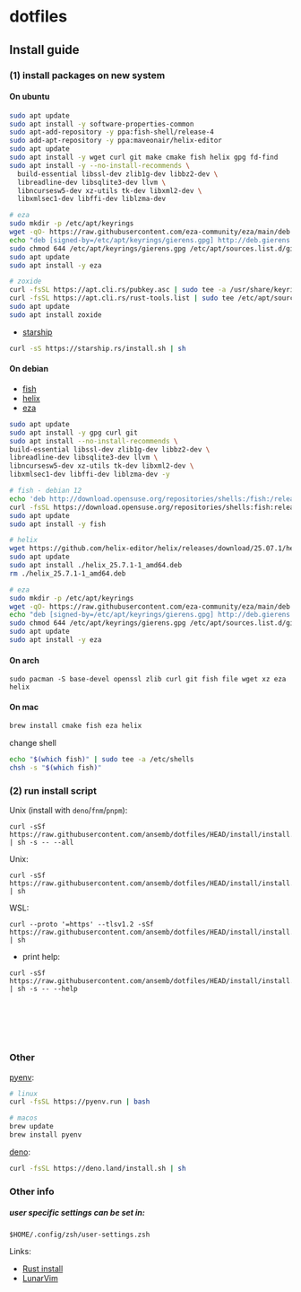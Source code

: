 # dotfiles

## Install guide

### (1) install packages on new system

#### On ubuntu
```bash
sudo apt update
sudo apt install -y software-properties-common
sudo apt-add-repository -y ppa:fish-shell/release-4
sudo add-apt-repository -y ppa:maveonair/helix-editor
sudo apt update
sudo apt install -y wget curl git make cmake fish helix gpg fd-find
sudo apt install -y --no-install-recommends \
  build-essential libssl-dev zlib1g-dev libbz2-dev \
  libreadline-dev libsqlite3-dev llvm \
  libncursesw5-dev xz-utils tk-dev libxml2-dev \
  libxmlsec1-dev libffi-dev liblzma-dev

# eza
sudo mkdir -p /etc/apt/keyrings
wget -qO- https://raw.githubusercontent.com/eza-community/eza/main/deb.asc | sudo gpg --dearmor --yes -o /etc/apt/keyrings/gierens.gpg
echo "deb [signed-by=/etc/apt/keyrings/gierens.gpg] http://deb.gierens.de stable main" | sudo tee /etc/apt/sources.list.d/gierens.list
sudo chmod 644 /etc/apt/keyrings/gierens.gpg /etc/apt/sources.list.d/gierens.list
sudo apt update
sudo apt install -y eza

# zoxide 
curl -fsSL https://apt.cli.rs/pubkey.asc | sudo tee -a /usr/share/keyrings/rust-tools.asc
curl -fsSL https://apt.cli.rs/rust-tools.list | sudo tee /etc/apt/sources.list.d/rust-tools.list
sudo apt update
sudo apt install zoxide
```

- [starship](https://starship.rs/)
```bash
curl -sS https://starship.rs/install.sh | sh
```


#### On debian
- [fish](https://software.opensuse.org/download.html?project=shells%3Afish%3Arelease%3A4&package=fish)
- [helix](https://github.com/helix-editor/helix/releases)
- [eza](https://eza.rocks/)
```bash
sudo apt update
sudo apt install -y gpg curl git
sudo apt install --no-install-recommends \
build-essential libssl-dev zlib1g-dev libbz2-dev \
libreadline-dev libsqlite3-dev llvm \
libncursesw5-dev xz-utils tk-dev libxml2-dev \
libxmlsec1-dev libffi-dev liblzma-dev -y

# fish - debian 12
echo 'deb http://download.opensuse.org/repositories/shells:/fish:/release:/4/Debian_12/ /' | sudo tee /etc/apt/sources.list.d/shells:fish:release:4.list
curl -fsSL https://download.opensuse.org/repositories/shells:fish:release:4/Debian_12/Release.key | gpg --dearmor | sudo tee /etc/apt/trusted.gpg.d/shells_fish_release_4.gpg > /dev/null
sudo apt update
sudo apt install -y fish

# helix
wget https://github.com/helix-editor/helix/releases/download/25.07.1/helix_25.7.1-1_amd64.deb
sudo apt update
sudo apt install ./helix_25.7.1-1_amd64.deb
rm ./helix_25.7.1-1_amd64.deb

# eza
sudo mkdir -p /etc/apt/keyrings
wget -qO- https://raw.githubusercontent.com/eza-community/eza/main/deb.asc | sudo gpg --dearmor --yes -o /etc/apt/keyrings/gierens.gpg
echo "deb [signed-by=/etc/apt/keyrings/gierens.gpg] http://deb.gierens.de stable main" | sudo tee /etc/apt/sources.list.d/gierens.list
sudo chmod 644 /etc/apt/keyrings/gierens.gpg /etc/apt/sources.list.d/gierens.list
sudo apt update
sudo apt install -y eza
```

#### On arch
```
sudo pacman -S base-devel openssl zlib curl git fish file wget xz eza helix
```

#### On mac
```bash
brew install cmake fish eza helix
```

change shell
```bash
echo "$(which fish)" | sudo tee -a /etc/shells
chsh -s "$(which fish)"
```

### (2) run install script

Unix (install with `deno`/`fnm`/`pnpm`):
```
curl -sSf https://raw.githubusercontent.com/ansemb/dotfiles/HEAD/install/install.sh | sh -s -- --all
```

Unix:
```
curl -sSf https://raw.githubusercontent.com/ansemb/dotfiles/HEAD/install/install.sh | sh
```

WSL:
```
curl --proto '=https' --tlsv1.2 -sSf https://raw.githubusercontent.com/ansemb/dotfiles/HEAD/install/install.sh | sh
```

- print help:
```
curl -sSf https://raw.githubusercontent.com/ansemb/dotfiles/HEAD/install/install.sh | sh -s -- --help
```

<br /><br /><br /><br />

### Other

[pyenv](https://github.com/pyenv/pyenv?tab=readme-ov-file#linuxunix):
``` bash
# linux
curl -fsSL https://pyenv.run | bash
```
```bash
# macos
brew update
brew install pyenv
```

[deno](https://deno.com/):
```bash
curl -fsSL https://deno.land/install.sh | sh
```

### Other info

##### user specific settings can be set in:
```
$HOME/.config/zsh/user-settings.zsh
```

Links:
- [Rust install](https://www.rust-lang.org/tools/install)
- [LunarVim](https://www.lunarvim.org/)
